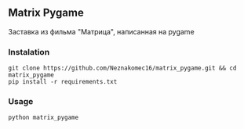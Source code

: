 ## Matrix Pygame

Заставка из фильма "Матрица", написанная на pygame

### Instalation

```
git clone https://github.com/Neznakomec16/matrix_pygame.git && cd matrix_pygame
pip install -r requirements.txt
```

### Usage

`python matrix_pygame`

